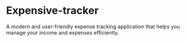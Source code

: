 # Expensive-tracker



A modern and user-friendly expense tracking application that helps you manage your income and expenses efficiently.
